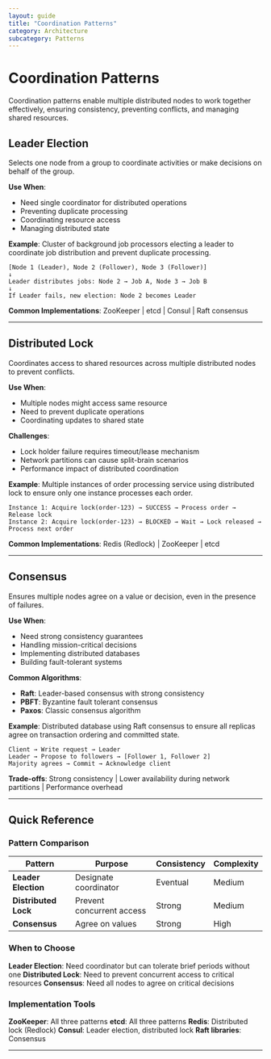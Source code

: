 ```yaml
---
layout: guide
title: "Coordination Patterns"
category: Architecture
subcategory: Patterns
---
```


# Coordination Patterns

Coordination patterns enable multiple distributed nodes to work together effectively, ensuring consistency, preventing conflicts, and managing shared resources.

## Leader Election

Selects one node from a group to coordinate activities or make decisions on behalf of the group.

**Use When**:
- Need single coordinator for distributed operations
- Preventing duplicate processing
- Coordinating resource access
- Managing distributed state

**Example**: Cluster of background job processors electing a leader to coordinate job distribution and prevent duplicate processing.

```
[Node 1 (Leader), Node 2 (Follower), Node 3 (Follower)]
↓
Leader distributes jobs: Node 2 → Job A, Node 3 → Job B
↓
If Leader fails, new election: Node 2 becomes Leader
```

**Common Implementations**: ZooKeeper | etcd | Consul | Raft consensus

---

## Distributed Lock

Coordinates access to shared resources across multiple distributed nodes to prevent conflicts.

**Use When**:
- Multiple nodes might access same resource
- Need to prevent duplicate operations
- Coordinating updates to shared state

**Challenges**:

- Lock holder failure requires timeout/lease mechanism
- Network partitions can cause split-brain scenarios
- Performance impact of distributed coordination

**Example**: Multiple instances of order processing service using distributed lock to ensure only one instance processes each order.

```
Instance 1: Acquire lock(order-123) → SUCCESS → Process order → Release lock
Instance 2: Acquire lock(order-123) → BLOCKED → Wait → Lock released → Process next order
```

**Common Implementations**: Redis (Redlock) | ZooKeeper | etcd

---

## Consensus

Ensures multiple nodes agree on a value or decision, even in the presence of failures.

**Use When**:
- Need strong consistency guarantees
- Handling mission-critical decisions
- Implementing distributed databases
- Building fault-tolerant systems

**Common Algorithms**:

- **Raft**: Leader-based consensus with strong consistency
- **PBFT**: Byzantine fault tolerant consensus
- **Paxos**: Classic consensus algorithm

**Example**: Distributed database using Raft consensus to ensure all replicas agree on transaction ordering and committed state.

```
Client → Write request → Leader
Leader → Propose to followers → [Follower 1, Follower 2]
Majority agrees → Commit → Acknowledge client
```

**Trade-offs**: Strong consistency | Lower availability during network partitions | Performance overhead

---

## Quick Reference

### Pattern Comparison

| Pattern | Purpose | Consistency | Complexity |
|---------|---------|-------------|------------|
| **Leader Election** | Designate coordinator | Eventual | Medium |
| **Distributed Lock** | Prevent concurrent access | Strong | Medium |
| **Consensus** | Agree on values | Strong | High |

### When to Choose

**Leader Election**: Need coordinator but can tolerate brief periods without one
**Distributed Lock**: Need to prevent concurrent access to critical resources
**Consensus**: Need all nodes to agree on critical decisions

### Implementation Tools

**ZooKeeper**: All three patterns
**etcd**: All three patterns
**Redis**: Distributed lock (Redlock)
**Consul**: Leader election, distributed lock
**Raft libraries**: Consensus

---
